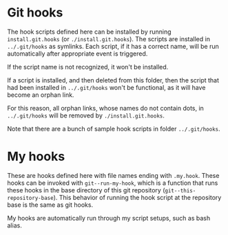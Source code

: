 # Git hooks

The hook scripts defined here can be installed by running `install.git.hooks`
(or `./install.git.hooks`).  The scripts are installed in `../.git/hooks` as
symlinks.  Each script, if it has a correct name, will be run automatically
after appropriate event is triggered.

If the script name is not recognized, it won't be installed.

If a script is installed, and then deleted from this folder, then the script
that had been installed in `../.git/hooks` won't be functional, as it will
have become an orphan link.

For this reason, all orphan links, whose names do not contain dots, in
`../.git/hooks` will be removed by `./install.git.hooks`.

Note that there are a bunch of sample hook scripts in folder `../.git/hooks`.

# My hooks

These are hooks defined here with file names ending with `.my.hook`.  These
hooks can be invoked with `git--run-my-hook`, which is a function that runs
these hooks in the base directory of this git repository
(`git--this-repository-base`).  This behavior of running the hook script at
the repository base is the same as git hooks.

My hooks are automatically run through my script setups, such as bash alias.
